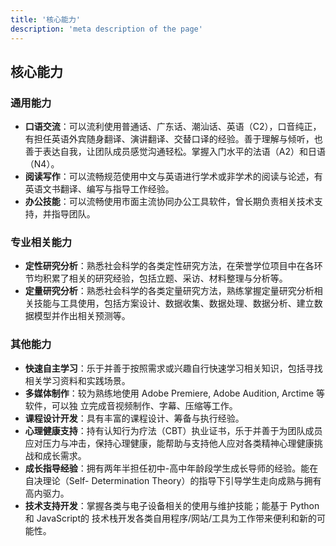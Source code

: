 ```yaml
---
title: '核心能力'
description: 'meta description of the page'
---
```


## 核心能力

### 通用能力
- **口语交流**：可以流利使用普通话、广东话、潮汕话、英语（C2），口音纯正，有担任英语外宾随身翻译、演讲翻译、交替口译的经验。善于理解与倾听，也善于表达自我，让团队成员感觉沟通轻松。掌握入门水平的法语（A2）和日语（N4）。
- **阅读写作**：可以流畅规范使用中文与英语进行学术或非学术的阅读与论述，有英语文书翻译、编写与指导工作经验。
- **办公技能**：可以流畅使用市面主流协同办公工具软件，曾长期负责相关技术支持，并指导团队。

### 专业相关能力
- **定性研究分析**：熟悉社会科学的各类定性研究方法，在荣誉学位项目中在各环节均积累了相关的研究经验，包括立题、采访、材料整理与分析等。
- **定量研究分析**：熟悉社会科学的各类定量研究方法，熟练掌握定量研究分析相关技能与工具使用，包括方案设计、数据收集、数据处理、数据分析、建立数据模型并作出相关预测等。

### 其他能力
- **快速自主学习**：乐于并善于按照需求或兴趣自行快速学习相关知识，包括寻找相关学习资料和实践场景。
- **多媒体制作**：较为熟练地使用 Adobe Premiere, Adobe Audition, Arctime 等软件，可以独 立完成音视频制作、字幕、压缩等工作。
- **课程设计开发**：具有丰富的课程设计、筹备与执行经验。
- **心理健康支持**：持有认知行为疗法（CBT）执业证书，乐于并善于为团队成员应对压力与冲击，保持心理健康，能帮助与支持他人应对各类精神心理健康挑战和成长需求。
- **成长指导经验**：拥有两年半担任初中-高中年龄段学生成长导师的经验。能在自决理论（Self- Determination Theory）的指导下引导学生走向成熟与拥有高内驱力。 
- **技术支持开发**：掌握各类与电子设备相关的使用与维护技能；能基于 Python 和 JavaScript的 技术栈开发各类自用程序/网站/工具为工作带来便利和新的可能性。